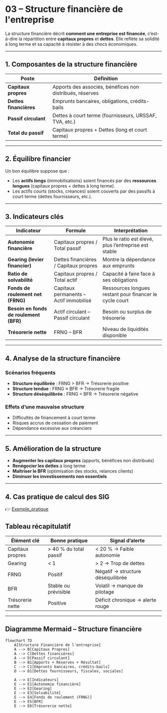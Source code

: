# 03 – Structure financière de l'entreprise

La structure financière décrit **comment une entreprise est financée**, c’est-à-dire la répartition entre **capitaux propres** et **dettes**. Elle reflète sa solidité à long terme et sa capacité à résister à des chocs économiques.

---

## 1. Composantes de la structure financière

| **Poste**                         | **Définition**                                                                 |
|----------------------------------|--------------------------------------------------------------------------------|
| **Capitaux propres**             | Apports des associés, bénéfices non distribués, réserves                      |
| **Dettes financières**           | Emprunts bancaires, obligations, crédits-bails                                |
| **Passif circulant**             | Dettes à court terme (fournisseurs, URSSAF, TVA, etc.)                        |
| **Total du passif**              | Capitaux propres + Dettes (long et court terme)                               |

---

## 2. Équilibre financier

Un bon équilibre suppose que :

- Les **actifs longs** (immobilisations) soient financés par des **ressources longues** (capitaux propres + dettes à long terme).
- Les actifs courts (stocks, créances) soient couverts par des passifs à court terme (dettes fournisseurs, etc.).

---

## 3. Indicateurs clés

| **Indicateur**                  | **Formule**                                                | **Interprétation**                                 |
|--------------------------------|-------------------------------------------------------------|----------------------------------------------------|
| **Autonomie financière**       | Capitaux propres / Total passif                            | Plus le ratio est élevé, plus l’entreprise est stable |
| **Gearing (levier financier)** | Dettes financières / Capitaux propres                      | Montre la dépendance aux emprunts                   |
| **Ratio de solvabilité**       | Capitaux propres / Total actif                             | Capacité à faire face à ses obligations             |
| **Fonds de roulement net (FRNG)** | Capitaux permanents – Actif immobilisé                    | Ressources longues restant pour financer le cycle court |
| **Besoin en fonds de roulement (BFR)** | Actif circulant – Passif circulant                      | Besoin ou surplus de trésorerie                     |
| **Trésorerie nette**           | FRNG – BFR                                                 | Niveau de liquidités disponible                     |

---

## 4. Analyse de la structure financière

### Scénarios fréquents

- **Structure équilibrée** : FRNG > BFR → Trésorerie positive
- **Structure tendue** : FRNG ≈ BFR → Trésorerie fragile
- **Structure déséquilibrée** : FRNG < BFR → Trésorerie négative

### Effets d’une mauvaise structure

- Difficultés de financement à court terme
- Risques accrus de cessation de paiement
- Dépendance excessive aux créanciers

---

## 5. Amélioration de la structure

- **Augmenter les capitaux propres** (apports, bénéfices non distribués)
- **Renégocier les dettes** à long terme
- **Maîtriser le BFR** (optimisation des stocks, relances clients)
- **Diminuer les investissements non essentiels**

---
## 4. Cas pratique de calcul des SIG
👉 [Exemple_pratique](./cas_pratique_structure_financiere.md)

## Tableau récapitulatif

| Élément clé                  | Bonne pratique                          | Signal d’alerte                        |
|-----------------------------|------------------------------------------|----------------------------------------|
| Capitaux propres            | > 40 % du total passif                   | < 20 % → Faible autonomie              |
| Gearing                     | < 1                                      | > 2 → Trop de dettes                   |
| FRNG                        | Positif                                  | Négatif → structure déséquilibrée     |
| BFR                         | Stable ou prévisible                     | Volatil → manque de pilotage           |
| Trésorerie nette            | Positive                                 | Déficit chronique → alerte rouge       |

---

## Diagramme Mermaid – Structure financière

```mermaid
flowchart TD
    A[Structure Financière de l'entreprise]
    A --> B[Capitaux Propres]
    A --> C[Dettes financières]
    A --> D[Passif circulant]
    B --> B1[Apports + Réserves + Résultat]
    C --> C1[Emprunts bancaires, crédits-bails]
    D --> D1[Dettes fournisseurs, fiscales, sociales]
    
    A --> E[Indicateurs]
    E --> E1[Autonomie financière]
    E --> E2[Gearing]
    E --> E3[Solvabilité]
    E --> E4[Fonds de roulement (FRNG)]
    E --> E5[BFR]
    E --> E6[Trésorerie nette]

